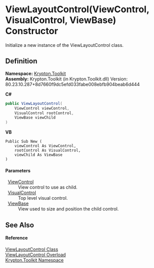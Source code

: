 # ViewLayoutControl(ViewControl, VisualControl, ViewBase) Constructor


Initialize a new instance of the ViewLayoutControl class.



## Definition
**Namespace:** <a href="79d2eac2-21f4-54ff-7552-b20c33c30600.md">Krypton.Toolkit</a>  
**Assembly:** Krypton.Toolkit (in Krypton.Toolkit.dll) Version: 80.23.10.287+8d7660f9dc5efd033fabe008ebfb904beab6d444

**C#**
``` C#
public ViewLayoutControl(
	ViewControl viewControl,
	VisualControl rootControl,
	ViewBase viewChild
)
```
**VB**
``` VB
Public Sub New ( 
	viewControl As ViewControl,
	rootControl As VisualControl,
	viewChild As ViewBase
)
```



#### Parameters
<dl><dt>  <a href="decb0013-c347-ce35-6750-754b29af4dc7.md">ViewControl</a></dt><dd>View control to use as child.</dd><dt>  <a href="3f8d5b86-928d-3774-9233-3c025f7589be.md">VisualControl</a></dt><dd>Top level visual control.</dd><dt>  <a href="309ac2d8-bfc5-c1a7-ab6a-4f4cf86a1ba6.md">ViewBase</a></dt><dd>View used to size and position the child control.</dd></dl>

## See Also


#### Reference
<a href="5002ce33-fe27-3276-5d40-e51c4c498b02.md">ViewLayoutControl Class</a>  
<a href="037ce9d5-b856-7e47-0105-5ae372cedd2b.md">ViewLayoutControl Overload</a>  
<a href="79d2eac2-21f4-54ff-7552-b20c33c30600.md">Krypton.Toolkit Namespace</a>  
